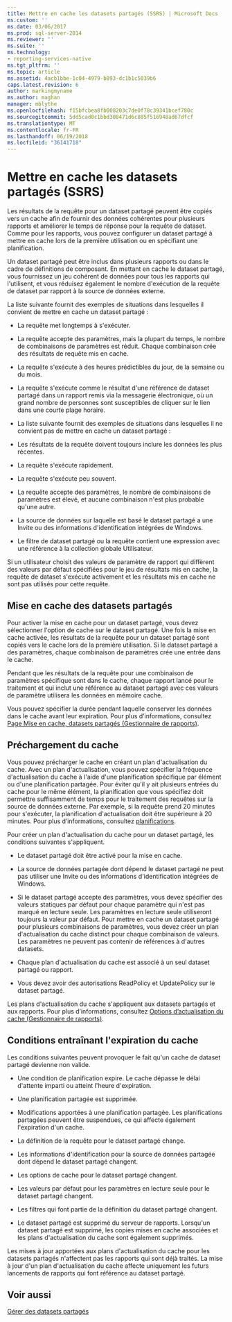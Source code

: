 ```yaml
---
title: Mettre en cache les datasets partagés (SSRS) | Microsoft Docs
ms.custom: ''
ms.date: 03/06/2017
ms.prod: sql-server-2014
ms.reviewer: ''
ms.suite: ''
ms.technology:
- reporting-services-native
ms.tgt_pltfrm: ''
ms.topic: article
ms.assetid: 4acb1bbe-1c04-4979-b893-dc1b1c5039b6
caps.latest.revision: 6
author: markingmyname
ms.author: maghan
manager: mblythe
ms.openlocfilehash: f15bfcbea8fb008203c7de0f78c39341bcef780c
ms.sourcegitcommit: 5dd5cad0c1bbd308471d6c885f516948ad67dfcf
ms.translationtype: MT
ms.contentlocale: fr-FR
ms.lasthandoff: 06/19/2018
ms.locfileid: "36141718"
---
```

# <a name="cache-shared-datasets-ssrs"></a>Mettre en cache les datasets partagés (SSRS)
  Les résultats de la requête pour un dataset partagé peuvent être copiés vers un cache afin de fournir des données cohérentes pour plusieurs rapports et améliorer le temps de réponse pour la requête de dataset. Comme pour les rapports, vous pouvez configurer un dataset partagé à mettre en cache lors de la première utilisation ou en spécifiant une planification.  
  
 Un dataset partagé peut être inclus dans plusieurs rapports ou dans le cadre de définitions de composant. En mettant en cache le dataset partagé, vous fournissez un jeu cohérent de données pour tous les rapports qui l'utilisent, et vous réduisez également le nombre d'exécution de la requête de dataset par rapport à la source de données externe.  
  
 La liste suivante fournit des exemples de situations dans lesquelles il convient de mettre en cache un dataset partagé :  
  
-   La requête met longtemps à s'exécuter.  
  
-   La requête accepte des paramètres, mais la plupart du temps, le nombre de combinaisons de paramètres est réduit. Chaque combinaison crée des résultats de requête mis en cache.  
  
-   La requête s'exécute à des heures prédictibles du jour, de la semaine ou du mois.  
  
-   La requête s'exécute comme le résultat d'une référence de dataset partagé dans un rapport remis via la messagerie électronique, où un grand nombre de personnes sont susceptibles de cliquer sur le lien dans une courte plage horaire.  
  
-   La liste suivante fournit des exemples de situations dans lesquelles il ne convient pas de mettre en cache un dataset partagé :  
  
-   Les résultats de la requête doivent toujours inclure les données les plus récentes.  
  
-   La requête s'exécute rapidement.  
  
-   La requête s'exécute peu souvent.  
  
-   La requête accepte des paramètres, le nombre de combinaisons de paramètres est élevé, et aucune combinaison n'est plus probable qu'une autre.  
  
-   La source de données sur laquelle est basé le dataset partagé a une Invite ou des informations d'identification intégrées de Windows.  
  
-   Le filtre de dataset partagé ou la requête contient une expression avec une référence à la collection globale Utilisateur.  
  
 Si un utilisateur choisit des valeurs de paramètre de rapport qui diffèrent des valeurs par défaut spécifiées pour le jeu de résultats mis en cache, la requête de dataset s'exécute activement et les résultats mis en cache ne sont pas utilisés pour cette requête.  
  
## <a name="caching-shared-datasets"></a>Mise en cache des datasets partagés  
 Pour activer la mise en cache pour un dataset partagé, vous devez sélectionner l'option de cache sur le dataset partagé. Une fois la mise en cache activée, les résultats de la requête pour un dataset partagé sont copiés vers le cache lors de la première utilisation. Si le dataset partagé a des paramètres, chaque combinaison de paramètres crée une entrée dans le cache.  
  
 Pendant que les résultats de la requête pour une combinaison de paramètres spécifique sont dans le cache, chaque rapport lancé pour le traitement et qui inclut une référence au dataset partagé avec ces valeurs de paramètre utilisera les données en mémoire cache.  
  
 Vous pouvez spécifier la durée pendant laquelle conserver les données dans le cache avant leur expiration. Pour plus d’informations, consultez [Page Mise en cache, datasets partagés &#40;Gestionnaire de rapports&#41;](../caching-page-shared-datasets-report-manager.md).  
  
## <a name="preloading-the-cache"></a>Préchargement du cache  
 Vous pouvez précharger le cache en créant un plan d'actualisation du cache. Avec un plan d'actualisation, vous pouvez spécifier la fréquence d'actualisation du cache à l'aide d'une planification spécifique par élément ou d'une planification partagée. Pour éviter qu'il y ait plusieurs entrées du cache pour le même élément, la planification que vous spécifiez doit permettre suffisamment de temps pour le traitement des requêtes sur la source de données externe. Par exemple, si la requête prend 20 minutes pour s'exécuter, la planification d'actualisation doit être supérieure à 20 minutes. Pour plus d’informations, consultez [planifications](../subscriptions/schedules.md).  
  
 Pour créer un plan d'actualisation du cache pour un dataset partagé, les conditions suivantes s'appliquent.  
  
-   Le dataset partagé doit être activé pour la mise en cache.  
  
-   La source de données partagée dont dépend le dataset partagé ne peut pas utiliser une Invite ou des informations d'identification intégrées de Windows.  
  
-   Si le dataset partagé accepte des paramètres, vous devez spécifier des valeurs statiques par défaut pour chaque paramètre qui n'est pas marqué en lecture seule. Les paramètres en lecture seule utiliseront toujours la valeur par défaut. Pour mettre en cache un dataset partagé pour plusieurs combinaisons de paramètres, vous devez créer un plan d'actualisation du cache distinct pour chaque combinaison de valeurs. Les paramètres ne peuvent pas contenir de références à d'autres datasets.  
  
-   Chaque plan d'actualisation du cache est associé à un seul dataset partagé ou rapport.  
  
-   Vous devez avoir des autorisations ReadPolicy et UpdatePolicy sur le dataset partagé.  
  
 Les plans d'actualisation du cache s'appliquent aux datasets partagés et aux rapports. Pour plus d’informations, consultez [Options d’actualisation du cache &#40;Gestionnaire de rapports&#41;](../cache-refresh-options-report-manager.md).  
  
## <a name="conditions-that-cause-cache-expiration"></a>Conditions entraînant l'expiration du cache  
 Les conditions suivantes peuvent provoquer le fait qu'un cache de dataset partagé devienne non valide.  
  
-   Une condition de planification expire. Le cache dépasse le délai d'attente imparti ou atteint l'heure d'expiration.  
  
-   Une planification partagée est supprimée.  
  
-   Modifications apportées à une planification partagée. Les planifications partagées peuvent être suspendues, ce qui affecte également l'expiration d'un cache.  
  
-   La définition de la requête pour le dataset partagé change.  
  
-   Les informations d'identification pour la source de données partagée dont dépend le dataset partagé changent.  
  
-   Les options de cache pour le dataset partagé changent.  
  
-   Les valeurs par défaut pour les paramètres en lecture seule pour le dataset partagé changent.  
  
-   Les filtres qui font partie de la définition du dataset partagé changent.  
  
-   Le dataset partagé est supprimé du serveur de rapports. Lorsqu'un dataset partagé est supprimé, les copies mises en cache associées et les plans d'actualisation du cache sont également supprimés.  
  
 Les mises à jour apportées aux plans d'actualisation du cache pour les datasets partagés n'affectent pas les rapports qui sont déjà traités. La mise à jour d'un plan d'actualisation du cache affecte uniquement les futurs lancements de rapports qui font référence au dataset partagé.  
  
## <a name="see-also"></a>Voir aussi  
 [Gérer des datasets partagés](../report-data/manage-shared-datasets.md)  
  
  